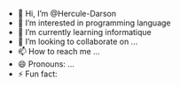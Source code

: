 - 👋 Hi, I’m @Hercule-Darson
- 👀 I’m interested in programming language 
- 🌱 I’m currently learning informatique 
- 💞️ I’m looking to collaborate on ...
- 📫 How to reach me ...
- 😄 Pronouns: ...
- ⚡ Fun fact: 

<!---
Hercule-Darson/Hercule-Darson is a ✨ special ✨ repository because its `README.md` (this file) appears on your GitHub profile.
You can click the Preview link to take a look at your changes.
--->
